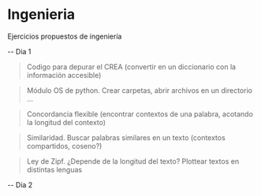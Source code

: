 # Ingenieria

Ejercicios propuestos de ingeniería

-- Dia 1

> Codigo para depurar el CREA (convertir en un diccionario con la información accesible)

> Módulo OS de python. Crear carpetas, abrir archivos en un directorio ...

> Concordancia flexible (encontrar contextos de una palabra, acotando la longitud del contexto)

> Similaridad. Buscar palabras similares en un texto (contextos compartidos, coseno?)

> Ley de Zipf. ¿Depende de la longitud del texto? Plottear textos en distintas lenguas


-- Dia 2
